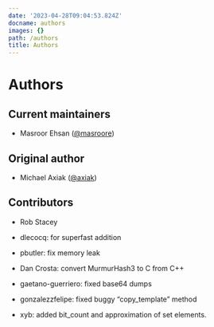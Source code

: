 ```yaml
---
date: '2023-04-28T09:04:53.824Z'
docname: authors
images: {}
path: /authors
title: Authors
---
```


# Authors

## Current maintainers


* Masroor Ehsan ([@masroore](https://github.com/masroore))

## Original author


* Michael Axiak ([@axiak](https://github.com/axiak))

## Contributors


* Rob Stacey


* dlecocq: for superfast addition


* pbutler: fix memory leak


* Dan Crosta: convert MurmurHash3 to C from C++


* gaetano-guerriero: fixed base64 dumps


* gonzalezzfelipe: fixed buggy “copy_template” method


* xyb: added bit_count and approximation of set elements.

